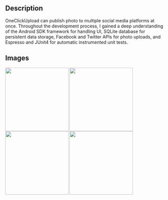 ## Description

OneClickUpload can publish photo to multiple social media platforms at once. 
Throughout the development process, I gained a deep understanding of the Android SDK framework for handling UI, 
SQLite database for persistent data storage, Facebook and Twitter APIs for photo uploads, 
and Espresso and JUnit4 for automatic instrumented unit tests.

## Images

<img align="left" src="http://i.imgur.com/PMPF07I.png" width="200">
<img align="left" src="http://i.imgur.com/p2Aluw5.png" width="200">
<img align="left" src="http://i.imgur.com/zdYXcnS.png" width="200">
<img src="http://i.imgur.com/IAK4Jdo.png" width="200">
